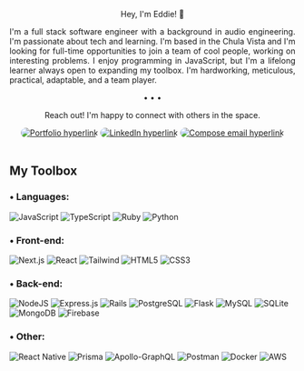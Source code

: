 <p align='center'>Hey, I'm Eddie! 👋</p>
<p align='justify'>
    I'm a full stack software engineer with a background in audio engineering. I'm passionate about tech and learning. I'm based in the Chula Vista and I'm looking for full-time opportunities to join a team of cool people, working on interesting problems. I enjoy programming in JavaScript, but I'm a lifelong learner always open to expanding my toolbox. I'm hardworking, meticulous, practical, adaptable, and a team player. 
</p>    
<p align='center'>• • •</p> 
<p align='center'>Reach out! I'm happy to connect with others in the space.</p>
<div align='center'> 
    <a href='https://eduardogomez.dev'> <img src='https://img.shields.io/badge/portfolio-5C2D91?style=for-the-badge' alt='Portfolio hyperlink' style="border-radius: 50px"/></a>
    <a href='https://www.linkedin.com/in/gomezee/'><img src='https://img.shields.io/badge/linkedin-%230077B5.svg?style=for-the-badge&logo=linkedin&logoColor=white' alt='LinkedIn hyperlink' style="border-radius: 50px"/></a>
    <a href='mailto:eddieegomez4@gmail.com'><img src='https://img.shields.io/badge/gmail-%23EA4335.svg?style=for-the-badge&logo=gmail&logoColor=white' alt='Compose email hyperlink' style="border-radius: 50px"/></a>
</div>

<br>

<h2>My Toolbox</h2>

<h3>• Languages:</h3>

![JavaScript](https://img.shields.io/badge/JavaScript-323330?style=for-the-badge&logo=javascript&logoColor=F7DF1E)
![TypeScript](https://img.shields.io/badge/TypeScript-007ACC?style=for-the-badge&logo=typescript&logoColor=white)
![Ruby](https://img.shields.io/badge/ruby-%23CC342D.svg?style=for-the-badge&logo=ruby&logoColor=white)
![Python](https://img.shields.io/badge/Python-FFD43B?style=for-the-badge&logo=python&logoColor=blue)


<h3>• Front-end:</h3>

![Next.js](https://img.shields.io/badge/next.js-000000?style=for-the-badge&logo=nextdotjs&logoColor=white)
![React](https://img.shields.io/badge/React-20232A?style=for-the-badge&logo=react&logoColor=61DAFB)
![Tailwind](https://img.shields.io/badge/Tailwind_CSS-38B2AC?style=for-the-badge&logo=tailwind-css&logoColor=white)
![HTML5](https://img.shields.io/badge/html5-%23E34F26.svg?style=for-the-badge&logo=html5&logoColor=white)
![CSS3](https://img.shields.io/badge/css3-%231572B6.svg?style=for-the-badge&logo=css3&logoColor=white)




<h3>• Back-end:</h3>

![NodeJS](	https://img.shields.io/badge/Node.js-43853D?style=for-the-badge&logo=node.js&logoColor=white)
![Express.js](https://img.shields.io/badge/express.js-%23404d59.svg?style=for-the-badge&logo=express&logoColor=%2361DAFB)
![Rails](https://img.shields.io/badge/Ruby_on_Rails-CC0000?style=for-the-badge&logo=ruby-on-rails&logoColor=white)
![PostgreSQL](https://img.shields.io/badge/PostgreSQL-316192?style=for-the-badge&logo=postgresql&logoColor=white)
![Flask](https://img.shields.io/badge/flask-%23000.svg?style=for-the-badge&logo=flask&logoColor=white)
![MySQL](https://img.shields.io/badge/mysql-%231572B6.svg?style=for-the-badge&logo=mysql&logoColor=orange)
![SQLite](https://img.shields.io/badge/SQLite-07405E?style=for-the-badge&logo=sqlite&logoColor=white)
![MongoDB](https://img.shields.io/badge/MongoDB-4EA94B?style=for-the-badge&logo=mongodb&logoColor=white)
![Firebase](https://img.shields.io/badge/Firebase-039BE5?style=for-the-badge&logo=Firebase&logoColor=yellow)

<h3>• Other:</h3>

![React Native](https://img.shields.io/badge/react_native-%2320232a.svg?style=for-the-badge&logo=react&logoColor=%2361DAFB)
![Prisma](https://img.shields.io/badge/Prisma-3982CE?style=for-the-badge&logo=Prisma&logoColor=white)
![Apollo-GraphQL](https://img.shields.io/badge/-ApolloGraphQL-311C87?style=for-the-badge&logo=apollo-graphql)
![Postman](https://img.shields.io/badge/Postman-FF6C37?style=for-the-badge&logo=postman&logoColor=white)
![Docker](https://img.shields.io/badge/docker-%230db7ed.svg?style=for-the-badge&logo=docker&logoColor=white)
![AWS](https://img.shields.io/badge/AWS-%23FF9900.svg?style=for-the-badge&logo=amazon-aws&logoColor=white)

